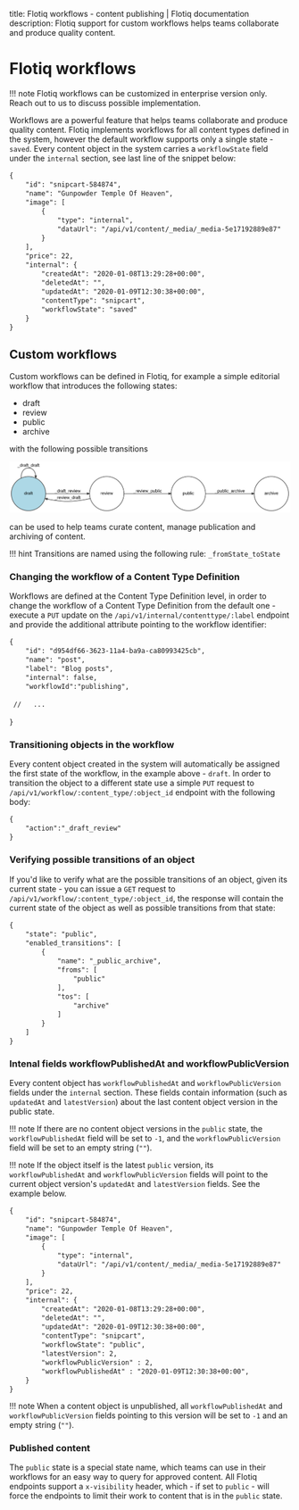 title: Flotiq workflows - content publishing | Flotiq documentation
description: Flotiq support for custom workflows helps teams collaborate and produce quality content.

# Flotiq workflows

!!! note 
    Flotiq workflows can be customized in enterprise version only. 
    Reach out to us to discuss possible implementation.

Workflows are a powerful feature that helps teams collaborate and produce quality content. 
Flotiq implements workflows for all content types defined in the system, however the default 
workflow supports only a single state - `saved`. Every content object in the system carries a `workflowState` field under the `internal` section, see last line of the snippet below:

```
{
    "id": "snipcart-584874",
    "name": "Gunpowder Temple Of Heaven",
    "image": [
        {
            "type": "internal",
            "dataUrl": "/api/v1/content/_media/_media-5e17192889e87"
        }
    ],
    "price": 22,
    "internal": {
        "createdAt": "2020-01-08T13:29:28+00:00",
        "deletedAt": "",
        "updatedAt": "2020-01-09T12:30:38+00:00",
        "contentType": "snipcart",
        "workflowState": "saved"
    }
}
```

## Custom workflows

Custom workflows can be defined in Flotiq, for example a simple editorial workflow that introduces the following states:

- draft
- review
- public
- archive

with the following possible transitions

![](./images/publishing-workflow.svg)

can be used to help teams curate content, manage publication and archiving of content.

!!! hint
    Transitions are named using the following rule: `_fromState_toState`


### Changing the workflow of a Content Type Definition

Workflows are defined at the Content Type Definition level, in order to change the workflow of a Content Type Definition from the default one - execute a `PUT` update on the `/api/v1/internal/contenttype/:label` endpoint and provide the additional attribute pointing to the workflow identifier:

```
{
    "id": "d954df66-3623-11a4-ba9a-ca80993425cb",
    "name": "post",
    "label": "Blog posts",
    "internal": false,
    "workflowId":"publishing",

 //   ...

}
```

### Transitioning objects in the workflow

Every content object created in the system will automatically be assigned the first state of the workflow, in the example above - `draft`. In order to transition the object to a different state use a simple `PUT` request to `/api/v1/workflow/:content_type/:object_id` endpoint with the following body:

```
{
    "action":"_draft_review"
}
```

### Verifying possible transitions of an object

If you'd like to verify what are the possible transitions of an object, given its current state - you can issue a `GET` request to `/api/v1/workflow/:content_type/:object_id`, the response will contain the current state of the object as well as possible transitions from that state:

```
{
    "state": "public",
    "enabled_transitions": [
        {
            "name": "_public_archive",
            "froms": [
                "public"
            ],
            "tos": [
                "archive"
            ]
        }
    ]
}
```
### Intenal fields workflowPublishedAt and workflowPublicVersion  
Every content object has `workflowPublishedAt` and `workflowPublicVersion` fields under the `internal` section. These fields contain information (such as `updatedAt` and `latestVersion`) about the last content object version in the public state.

!!! note 
    If there are no content object versions in the `public` state, the `workflowPublishedAt` field will be set to `-1`, and the `workflowPublicVersion` field will be set to an empty string (`""`).

!!! note 
    If the object itself is the latest `public` version, its `workflowPublishedAt` and `workflowPublicVersion` fields will point to the current object version's `updatedAt` and `latestVersion` fields. See the example below.     
```
{
    "id": "snipcart-584874",
    "name": "Gunpowder Temple Of Heaven",
    "image": [
        {
            "type": "internal",
            "dataUrl": "/api/v1/content/_media/_media-5e17192889e87"
        }
    ],
    "price": 22,
    "internal": {
        "createdAt": "2020-01-08T13:29:28+00:00",
        "deletedAt": "",
        "updatedAt": "2020-01-09T12:30:38+00:00",
        "contentType": "snipcart",
        "workflowState": "public",
        "latestVersion": 2,
        "workflowPublicVersion" : 2, 
        "workflowPublishedAt" : "2020-01-09T12:30:38+00:00",
    }
}
```
!!! note 
    When a content object is unpublished, all `workflowPublishedAt` and `workflowPublicVersion` fields pointing to this version will be set to `-1` and an empty string (`""`).



### Published content

The `public` state is a special state name, which teams can use in their workflows for an easy way to query for approved content. All Flotiq endpoints support a `x-visibility` header, which - if set to `public` - will force the endpoints to limit their work to content that is in the `public` state.
